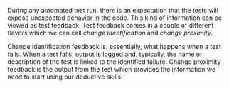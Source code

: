 <!--bl
(filemeta
    (title "Getting Feedback from Tests"))
/bl-->

During any automated test run, there is an expectation that the tests will expose unexpected behavior in the code.  This kind of information can be viewed as test feedback.  Test feedback comes in a couple of different flavors which we can call _change identification_ and _change proximity_.

Change identification feedback is, essentially, what happens when a test fails.  When a test fails, output is logged and, typically, the name or description of the test is linked to the identified failure.  Change proximity feedback is the output from the test which provides the information we need to start using our deductive skills.

<!--bl
(subsection-minor "./source/communication/content/testing/change-identification-feedback.md")
(subsection-minor "./source/communication/content/testing/change-proximity-feedback.md")
/bl-->